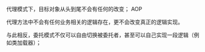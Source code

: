 代理模式下，目标对象从头到尾不会有任何的改变； AOP

代理方法中不会有任何业务相关的逻辑存在，更不会改变真正的逻辑实现。

与此相反，委托模式不仅可以自由切换被委托者，甚至可以自己实现一段逻辑（例如类加载器）；
